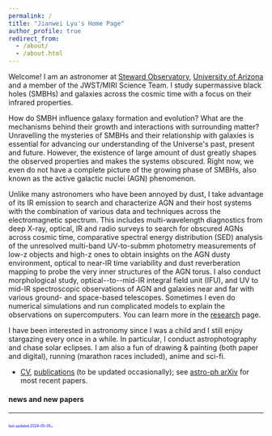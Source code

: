 ```yaml
---
permalink: /
title: "Jianwei Lyu's Home Page"
author_profile: true
redirect_from: 
  - /about/
  - /about.html
---
```





Welcome! I am an astronomer at [Steward
Observatory](https://www.as.arizona.edu/), [University of
Arizona](https://www.arizona.edu/) and a member of the JWST/MIRI Science Team.
I study supermassive black holes (SMBHs) and galaxies across the cosmic time
with a focus on their infrared properties. 

How do SMBH influence galaxy formation and evolution? What
are the mechanisms behind their growth and interactions with surrounding matter?
Unravelling the mysteries of SMBHs and their relationship
with galaxies is essential for advancing our understanding of the Universe's
past, present and future. However, the existence of large amount of dust
greatly shapes the observed properties and makes the systems obscured. Right
now, we even do not have a complete picture of the growing phase of SMBHs, also
known as the active galactic nuclei (AGN) phenomenon. 

Unlike many astronomers who have been annoyed by dust, I take advantage of its
IR emission to search and characterize AGN and their host systems with the
combination of various data and techniques across the electromagnetic spectrum.
This includes multi-wavelength diagnostics from deep X-ray, optical, IR and
radio surveys to search for obscured AGNs across cosmic time, comparative
spectral energy distribution (SED) analysis of the unresolved multi-band
UV-to-submm photometry measurements of low-z objects and high-z ones to obtain
insights on the AGN dusty environment, optical to near-IR time variability and
dust reverberation mapping to probe the very inner structures of the AGN torus.
I also conduct morphological study, optical--to--mid-IR integral field unit
(IFU), and UV to mid-IR spectroscopic observations of AGN and galaxies near and
far with various ground- and space-based telescopes. Sometimes I even do
numerical simulations and run complicated models to explain the observations on
supercomputers. You can learn more in the [research](/research) page.

I have been interested in astronomy since I was a child and I still enjoy
stargazing every once in a while. In particular, I conduct astrophotography and
chase solar eclipses. I am also a fun of drawing & painting (both paper and
digital), running (marathon races included), anime and sci-fi. 

 * [CV](), [publications]() (to be updated occasionally); see [astro-ph arXiv](https://arxiv.org/search/advanced?advanced=1&terms-0-operator=AND&terms-0-term=jianwei+lyu&terms-0-field=author&classification-physics=y&classification-physics_archives=astro-ph&classification-include_cross_list=include&date-filter_by=all_dates&date-year=&date-from_date=&date-to_date=&date-date_type=submitted_date&abstracts=show&size=50&order=-announced_date_first) for most recent papers.

#### news and new papers



***

<span style="color:blue; font-size:0.5em;">last updated 2024-05-05</span>.
